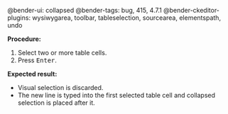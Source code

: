 @bender-ui: collapsed
@bender-tags: bug, 415, 4.7.1
@bender-ckeditor-plugins: wysiwygarea, toolbar, tableselection, sourcearea, elementspath, undo

**Procedure:**

1. Select two or more table cells.
2. Press <kbd>Enter</kbd>.

**Expected result:**

* Visual selection is discarded.
* The new line is typed into the first selected table cell and collapsed selection is placed after it.

